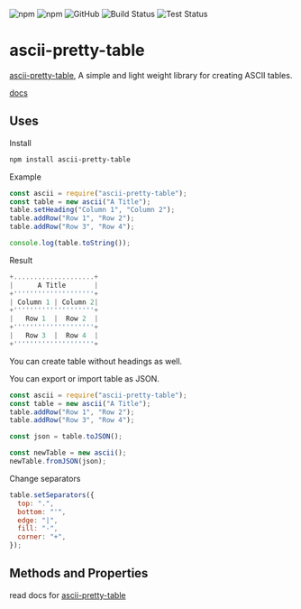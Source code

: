 ![npm](https://img.shields.io/npm/v/ascii-pretty-table?style=for-the-badge)
![npm](https://img.shields.io/npm/dw/ascii-pretty-table?style=for-the-badge)
![GitHub](https://img.shields.io/github/license/imranbarbhuiya/ascii-pretty-table?style=for-the-badge)
![Build Status](https://img.shields.io/github/workflow/status/imranbarbhuiya/ascii-pretty-table/Build/main?label=Build&style=for-the-badge&logo=TypeScript)
![Test Status](https://img.shields.io/github/workflow/status/imranbarbhuiya/ascii-pretty-table/Test/main?label=Test&style=for-the-badge&logo=Jest)

# ascii-pretty-table

[ascii-pretty-table](https://www.npmjs.com/package/ascii-pretty-table), A simple and light weight library for creating ASCII tables.

[docs](https://www.imranbarbhuiya.github.io/ascii-pretty-table/)

## Uses

Install

```bash
npm install ascii-pretty-table
```

Example

```js
const ascii = require("ascii-pretty-table");
const table = new ascii("A Title");
table.setHeading("Column 1", "Column 2");
table.addRow("Row 1", "Row 2");
table.addRow("Row 3", "Row 4");

console.log(table.toString());
```

Result

```js
+....................+
|      A Title       |
+''''''''''''''''''''+
| Column 1 | Column 2|
+''''''''''''''''''''+
|   Row 1  |  Row 2  |
+''''''''''''''''''''+
|   Row 3  |  Row 4  |
+''''''''''''''''''''+
```

You can create table without headings as well.

You can export or import table as JSON.

```js
const ascii = require("ascii-pretty-table");
const table = new ascii("A Title");
table.addRow("Row 1", "Row 2");
table.addRow("Row 3", "Row 4");

const json = table.toJSON();

const newTable = new ascii();
newTable.fromJSON(json);
```

Change separators

```js
table.setSeparators({
  top: ".",
  bottom: "'",
  edge: "|",
  fill: "-",
  corner: "+",
});
```

## Methods and Properties

read docs for [ascii-pretty-table](https://imranbarbhuiya.github.io/ascii-pretty-table/)
